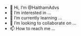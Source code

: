 - 👋 Hi, I’m @HaithamAdvs
- 👀 I’m interested in ...
- 🌱 I’m currently learning ...
- 💞️ I’m looking to collaborate on ...
- 📫 How to reach me ...

<!---
HaithamAdvs/HaithamAdvs is a ✨ special ✨ repository because its `README.md` (this file) appears on your GitHub profile.
You can click the Preview link to take a look at your changes.
--->
